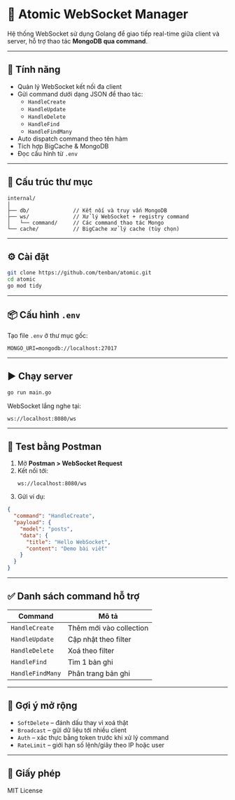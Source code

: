 # 🧠 Atomic WebSocket Manager

Hệ thống WebSocket sử dụng Golang để giao tiếp real-time giữa client và server, hỗ trợ thao tác **MongoDB qua command**.

---

## 🚀 Tính năng

- Quản lý WebSocket kết nối đa client
- Gửi command dưới dạng JSON để thao tác:
  - `HandleCreate`
  - `HandleUpdate`
  - `HandleDelete`
  - `HandleFind`
  - `HandleFindMany`
- Auto dispatch command theo tên hàm
- Tích hợp BigCache & MongoDB
- Đọc cấu hình từ `.env`

---

## 🧱 Cấu trúc thư mục

```
internal/
│
├── db/              // Kết nối và truy vấn MongoDB
├── ws/              // Xử lý WebSocket + registry command
│   └── command/     // Các command thao tác Mongo
└── cache/           // BigCache xử lý cache (tùy chọn)
```

---

## ⚙️ Cài đặt

```bash
git clone https://github.com/tenban/atomic.git
cd atomic
go mod tidy
```

---

## 📦 Cấu hình `.env`

Tạo file `.env` ở thư mục gốc:

```env
MONGO_URI=mongodb://localhost:27017
```

---

## ▶️ Chạy server

```bash
go run main.go
```

WebSocket lắng nghe tại:

```
ws://localhost:8080/ws
```

---

## 🧪 Test bằng Postman

1. Mở **Postman > WebSocket Request**
2. Kết nối tới:
   ```
   ws://localhost:8080/ws
   ```
3. Gửi ví dụ:

```json
{
  "command": "HandleCreate",
  "payload": {
    "model": "posts",
    "data": {
      "title": "Hello WebSocket",
      "content": "Demo bài viết"
    }
  }
}
```

---

## ✅ Danh sách command hỗ trợ

| Command         | Mô tả                     |
|----------------|---------------------------|
| `HandleCreate` | Thêm mới vào collection   |
| `HandleUpdate` | Cập nhật theo filter      |
| `HandleDelete` | Xoá theo filter           |
| `HandleFind`   | Tìm 1 bản ghi             |
| `HandleFindMany` | Phân trang bản ghi      |

---

## 📌 Gợi ý mở rộng

- `SoftDelete` – đánh dấu thay vì xoá thật
- `Broadcast` – gửi dữ liệu tới nhiều client
- `Auth` – xác thực bằng token trước khi xử lý command
- `RateLimit` – giới hạn số lệnh/giây theo IP hoặc user

---

## 📜 Giấy phép

MIT License
